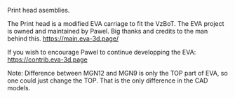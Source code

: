 Print head asemblies.

The Print head is a modified EVA carriage to fit the VzBoT. The EVA project is owned and maintained by Pawel. Big thanks and credits to the man behind this.
https://main.eva-3d.page/

If you wish to encourage Pawel to continue developping the EVA: https://contrib.eva-3d.page

Note: Difference between MGN12 and MGN9 is only the TOP part of EVA, so one could just change the TOP. That is the only difference in the CAD models.
